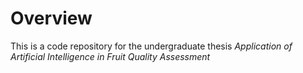 # Overview
This is a code repository for the undergraduate thesis *Application of Artificial Intelligence in Fruit Quality Assessment*
